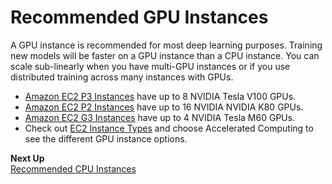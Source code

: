 # Recommended GPU Instances<a name="gpu"></a>

A GPU instance is recommended for most deep learning purposes\. Training new models will be faster on a GPU instance than a CPU instance\. You can scale sub\-linearly when you have multi\-GPU instances or if you use distributed training across many instances with GPUs\. 
+ [Amazon EC2 P3 Instances](https://aws.amazon.com/ec2/instance-types/p3/) have up to 8 NVIDIA Tesla V100 GPUs\.
+ [Amazon EC2 P2 Instances](https://aws.amazon.com/ec2/instance-types/p2/) have up to 16 NVIDIA NVIDIA K80 GPUs\.
+ [Amazon EC2 G3 Instances](https://aws.amazon.com/ec2/instance-types/g3/) have up to 4 NVIDIA Tesla M60 GPUs\.
+ Check out [EC2 Instance Types](https://aws.amazon.com/ec2/instance-types/) and choose Accelerated Computing to see the different GPU instance options\.

**Next Up**  
[Recommended CPU Instances](cpu.md)